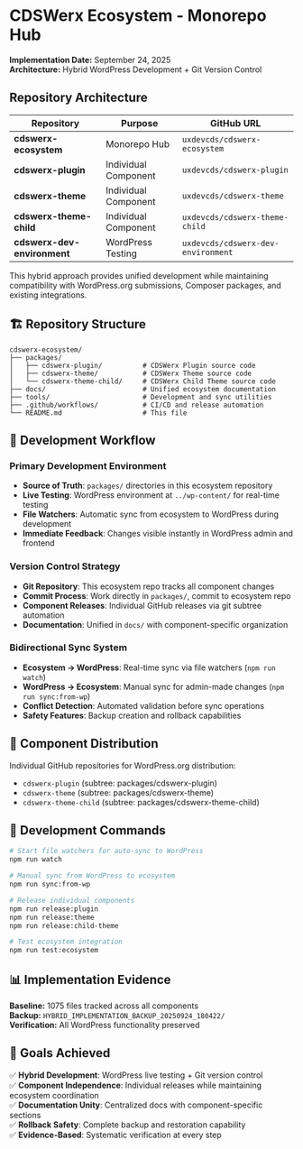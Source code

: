 # CDSWerx Ecosystem - Monorepo Hub

**Implementation Date:** September 24, 2025  
**Architecture:** Hybrid WordPress Development + Git Version Control  

## Repository Architecture

| Repository | Purpose | GitHub URL |
|------------|---------|------------|
| **cdswerx-ecosystem** | Monorepo Hub | `uxdevcds/cdswerx-ecosystem` |
| **cdswerx-plugin** | Individual Component | `uxdevcds/cdswerx-plugin` |
| **cdswerx-theme** | Individual Component | `uxdevcds/cdswerx-theme` |
| **cdswerx-theme-child** | Individual Component | `uxdevcds/cdswerx-theme-child` |
| **cdswerx-dev-environment** | WordPress Testing | `uxdevcds/cdswerx-dev-environment` |

This hybrid approach provides unified development while maintaining compatibility with WordPress.org submissions, Composer packages, and existing integrations.

## 🏗️ Repository Structure

```
cdswerx-ecosystem/
├── packages/
│   ├── cdswerx-plugin/          # CDSWerx Plugin source code
│   ├── cdswerx-theme/           # CDSWerx Theme source code  
│   └── cdswerx-theme-child/     # CDSWerx Child Theme source code
├── docs/                        # Unified ecosystem documentation
├── tools/                       # Development and sync utilities
├── .github/workflows/           # CI/CD and release automation
└── README.md                    # This file
```

## 🔄 Development Workflow

### Primary Development Environment
- **Source of Truth**: `packages/` directories in this ecosystem repository
- **Live Testing**: WordPress environment at `../wp-content/` for real-time testing
- **File Watchers**: Automatic sync from ecosystem to WordPress during development
- **Immediate Feedback**: Changes visible instantly in WordPress admin and frontend

### Version Control Strategy
- **Git Repository**: This ecosystem repo tracks all component changes
- **Commit Process**: Work directly in `packages/`, commit to ecosystem repo
- **Component Releases**: Individual GitHub releases via git subtree automation
- **Documentation**: Unified in `docs/` with component-specific organization

### Bidirectional Sync System
- **Ecosystem → WordPress**: Real-time sync via file watchers (`npm run watch`)
- **WordPress → Ecosystem**: Manual sync for admin-made changes (`npm run sync:from-wp`)
- **Conflict Detection**: Automated validation before sync operations
- **Safety Features**: Backup creation and rollback capabilities

## 🚀 Component Distribution

Individual GitHub repositories for WordPress.org distribution:
- `cdswerx-plugin` (subtree: packages/cdswerx-plugin)
- `cdswerx-theme` (subtree: packages/cdswerx-theme)
- `cdswerx-theme-child` (subtree: packages/cdswerx-theme-child)

## 🔧 Development Commands

```bash
# Start file watchers for auto-sync to WordPress
npm run watch

# Manual sync from WordPress to ecosystem
npm run sync:from-wp

# Release individual components
npm run release:plugin
npm run release:theme
npm run release:child-theme

# Test ecosystem integration
npm run test:ecosystem
```

## 📊 Implementation Evidence

**Baseline:** 1075 files tracked across all components  
**Backup:** `HYBRID_IMPLEMENTATION_BACKUP_20250924_180422/`  
**Verification:** All WordPress functionality preserved  

## 🎯 Goals Achieved

✅ **Hybrid Development**: WordPress live testing + Git version control  
✅ **Component Independence**: Individual releases while maintaining ecosystem coordination  
✅ **Documentation Unity**: Centralized docs with component-specific sections  
✅ **Rollback Safety**: Complete backup and restoration capability  
✅ **Evidence-Based**: Systematic verification at every step  